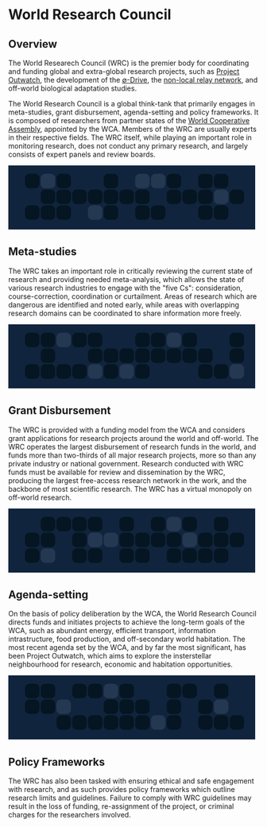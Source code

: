 # World Research Council

## Overview

The World Researech Council (WRC) is the premier body for coordinating and funding global and extra-global research projects, such as [Project Outwatch](wrc_projectoutwatch_overview.md), the development of the [∅-Drive](null_drive_overview.md), the [non-local relay network](wrc_nonlocalrelay_overview.md), and off-world biological adaptation studies.

The World Research Council is a global think-tank that primarily engages in meta-studies, grant disbursement, agenda-setting and policy frameworks.  It is composed of researchers from partner states of the [World Cooperative Assembly](wca_overview.md), appointed by the WCA.  Members of the WRC are usually experts in their respective fields.  The WRC itself, while playing an important role in monitoring research, does not conduct any primary research, and largely consists of expert panels and review boards.

![_|data|60](header_data_3.png)

## Meta-studies

The WRC takes an important role in critically reviewing the current state of research and providing needed meta-analysis, which allows the state of various research industries to engage with the "five Cs": consideration, course-correction, coordination or curtailment.  Areas of research which are dangerous are identified and noted early, while areas with overlapping research domains can be coordinated to share information more freely.

![_|data|60](header_data_5.png)

## Grant Disbursement

The WRC is provided with a funding model from the WCA and considers grant applications for research projects around the world and off-world.  The WRC operates the largest disbursement of research funds in the world, and funds more than two-thirds of all major research projects, more so than any private industry or national government.  Research conducted with WRC funds must be available for review and dissemination by the WRC, producing the largest free-access research network in the work, and the backbone of most scientific research.  The WRC has a virtual monopoly on off-world research.

![_|data|60](header_data_4.png)

## Agenda-setting

On the basis of policy deliberation by the WCA, the World Research Council directs funds and initiates projects to achieve the long-term goals of the WCA, such as abundant energy, efficient transport, information intrastructure, food production, and off-secondary world habitation.  The most recent agenda set by the WCA, and by far the most significant, has been Project Outwatch, which aims to explore the insterstellar neighbourhood for research, economic and habitation opportunities.

![_|data|60](header_data_1.png)

## Policy Frameworks

The WRC has also been tasked with ensuring ethical and safe engagement with research, and as such provides policy frameworks which outline research limits and guidelines.  Failure to comply with WRC guidelines may result in the loss of funding, re-assignment of the project, or criminal charges for the researchers involved.
